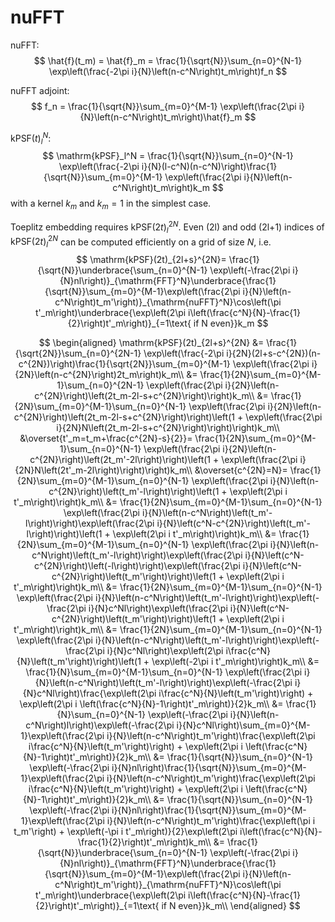 # nuFFT

nuFFT:
$$
\hat{f}(t_m) = \hat{f}_m = \frac{1}{\sqrt{N}}\sum_{n=0}^{N-1} \exp\left(\frac{-2\pi i}{N}\left(n-c^N\right)t_m\right)f_n
$$

nuFFT adjoint:
$$
f_n = \frac{1}{\sqrt{N}}\sum_{m=0}^{M-1} \exp\left(\frac{2\pi i}{N}\left(n-c^N\right)t_m\right)\hat{f}_m
$$

$\mathrm{kPSF}(t)_{l}^{N}$:
$$
\mathrm{kPSF}_l^N = \frac{1}{\sqrt{N}}\sum_{n=0}^{N-1} \exp\left(\frac{-2\pi i}{N}(l-c^N)(n-c^N)\right)\frac{1}{\sqrt{N}}\sum_{m=0}^{M-1} \exp\left(\frac{2\pi i}{N}\left(n-c^N\right)t_m\right)k_m
$$
with a kernel $k_m$ and $k_m=1$ in the simplest case.

Toeplitz embedding requires $\mathrm{kPSF}(2t)_{l}^{2N}$.
Even (2l) and odd (2l+1) indices of $\mathrm{kPSF}(2t)_{l}^{2N}$ can be computed efficiently on a grid of size $N$, i.e.
$$
\mathrm{kPSF}(2t)_{2l+s}^{2N}= \frac{1}{\sqrt{N}}\underbrace{\sum_{n=0}^{N-1} \exp\left(-\frac{2\pi i}{N}nl\right)}_{\mathrm{FFT}^N}\underbrace{\frac{1}{\sqrt{N}}\sum_{m=0}^{M-1}\exp\left(\frac{2\pi i}{N}\left(n-c^N\right)t_m'\right)}_{\mathrm{nuFFT}^N}\cos\left(\pi t'_m\right)\underbrace{\exp\left(2\pi i\left(\frac{c^N}{N}-\frac{1}{2}\right)t'_m\right)}_{=1\text{ if N even}}k_m
$$

$$
\begin{aligned}
\mathrm{kPSF}(2t)_{2l+s}^{2N}
&= \frac{1}{\sqrt{2N}}\sum_{n=0}^{2N-1} \exp\left(\frac{-2\pi i}{2N}(2l+s-c^{2N})(n-c^{2N})\right)\frac{1}{\sqrt{2N}}\sum_{m=0}^{M-1} \exp\left(\frac{2\pi i}{2N}\left(n-c^{2N}\right)2t_m\right)k_m\\
&= \frac{1}{2N}\sum_{m=0}^{M-1}\sum_{n=0}^{2N-1} \exp\left(\frac{2\pi i}{2N}\left(n-c^{2N}\right)\left(2t_m-2l-s+c^{2N}\right)\right)k_m\\
&= \frac{1}{2N}\sum_{m=0}^{M-1}\sum_{n=0}^{N-1} \exp\left(\frac{2\pi i}{2N}\left(n-c^{2N}\right)\left(2t_m-2l-s+c^{2N}\right)\right)\left(1 + \exp\left(\frac{2\pi i}{2N}N\left(2t_m-2l-s+c^{2N}\right)\right)\right)k_m\\
&\overset{t'_m=t_m+\frac{c^{2N}-s}{2}}= \frac{1}{2N}\sum_{m=0}^{M-1}\sum_{n=0}^{N-1} \exp\left(\frac{2\pi i}{2N}\left(n-c^{2N}\right)\left(2t_m'-2l\right)\right)\left(1 + \exp\left(\frac{2\pi i}{2N}N\left(2t'_m-2l\right)\right)\right)k_m\\
&\overset{c^{2N}=N}= \frac{1}{2N}\sum_{m=0}^{M-1}\sum_{n=0}^{N-1} \exp\left(\frac{2\pi i}{N}\left(n-c^{2N}\right)\left(t_m'-l\right)\right)\left(1 + \exp\left(2\pi i t'_m\right)\right)k_m\\
&= \frac{1}{2N}\sum_{m=0}^{M-1}\sum_{n=0}^{N-1} \exp\left(\frac{2\pi i}{N}\left(n-c^N\right)\left(t_m'-l\right)\right)\exp\left(\frac{2\pi i}{N}\left(c^N-c^{2N}\right)\left(t_m'-l\right)\right)\left(1 + \exp\left(2\pi i t'_m\right)\right)k_m\\
&= \frac{1}{2N}\sum_{m=0}^{M-1}\sum_{n=0}^{N-1} \exp\left(\frac{2\pi i}{N}\left(n-c^N\right)\left(t_m'-l\right)\right)\exp\left(\frac{2\pi i}{N}\left(c^N-c^{2N}\right)\left(-l\right)\right)\exp\left(\frac{2\pi i}{N}\left(c^N-c^{2N}\right)\left(t_m'\right)\right)\left(1 + \exp\left(2\pi i t'_m\right)\right)k_m\\
&= \frac{1}{2N}\sum_{m=0}^{M-1}\sum_{n=0}^{N-1} \exp\left(\frac{2\pi i}{N}\left(n-c^N\right)\left(t_m'-l\right)\right)\exp\left(-\frac{2\pi i}{N}c^Nl\right)\exp\left(\frac{2\pi i}{N}\left(c^N-c^{2N}\right)\left(t_m'\right)\right)\left(1 + \exp\left(2\pi i t'_m\right)\right)k_m\\
&= \frac{1}{2N}\sum_{m=0}^{M-1}\sum_{n=0}^{N-1} \exp\left(\frac{2\pi i}{N}\left(n-c^N\right)\left(t_m'-l\right)\right)\exp\left(-\frac{2\pi i}{N}c^Nl\right)\exp\left(2\pi i\frac{c^N}{N}\left(t_m'\right)\right)\left(1 + \exp\left(-2\pi i t'_m\right)\right)k_m\\
&= \frac{1}{N}\sum_{m=0}^{M-1}\sum_{n=0}^{N-1} \exp\left(\frac{2\pi i}{N}\left(n-c^N\right)\left(t_m'-l\right)\right)\exp\left(-\frac{2\pi i}{N}c^Nl\right)\frac{\exp\left(2\pi i\frac{c^N}{N}\left(t_m'\right)\right) + \exp\left(2\pi i \left(\frac{c^N}{N}-1\right)t'_m\right)}{2}k_m\\
&= \frac{1}{N}\sum_{n=0}^{N-1} \exp\left(-\frac{2\pi i}{N}\left(n-c^N\right)l\right)\exp\left(-\frac{2\pi i}{N}c^Nl\right)\sum_{m=0}^{M-1}\exp\left(\frac{2\pi i}{N}\left(n-c^N\right)t_m'\right)\frac{\exp\left(2\pi i\frac{c^N}{N}\left(t_m'\right)\right) + \exp\left(2\pi i \left(\frac{c^N}{N}-1\right)t'_m\right)}{2}k_m\\
&= \frac{1}{\sqrt{N}}\sum_{n=0}^{N-1} \exp\left(-\frac{2\pi i}{N}nl\right)\frac{1}{\sqrt{N}}\sum_{m=0}^{M-1}\exp\left(\frac{2\pi i}{N}\left(n-c^N\right)t_m'\right)\frac{\exp\left(2\pi i\frac{c^N}{N}\left(t_m'\right)\right) + \exp\left(2\pi i \left(\frac{c^N}{N}-1\right)t'_m\right)}{2}k_m\\
&= \frac{1}{\sqrt{N}}\sum_{n=0}^{N-1} \exp\left(-\frac{2\pi i}{N}nl\right)\frac{1}{\sqrt{N}}\sum_{m=0}^{M-1}\exp\left(\frac{2\pi i}{N}\left(n-c^N\right)t_m'\right)\frac{\exp\left(\pi i t_m'\right) + \exp\left(-\pi i t'_m\right)}{2}\exp\left(2\pi i\left(\frac{c^N}{N}-\frac{1}{2}\right)t'_m\right)k_m\\
&= \frac{1}{\sqrt{N}}\underbrace{\sum_{n=0}^{N-1} \exp\left(-\frac{2\pi i}{N}nl\right)}_{\mathrm{FFT}^N}\underbrace{\frac{1}{\sqrt{N}}\sum_{m=0}^{M-1}\exp\left(\frac{2\pi i}{N}\left(n-c^N\right)t_m'\right)}_{\mathrm{nuFFT}^N}\cos\left(\pi t'_m\right)\underbrace{\exp\left(2\pi i\left(\frac{c^N}{N}-\frac{1}{2}\right)t'_m\right)}_{=1\text{ if N even}}k_m\\
\end{aligned}
$$
